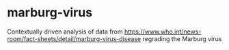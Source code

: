 # marburg-virus
Contextually driven analysis of data from https://www.who.int/news-room/fact-sheets/detail/marburg-virus-disease regrading the Marburg virus


